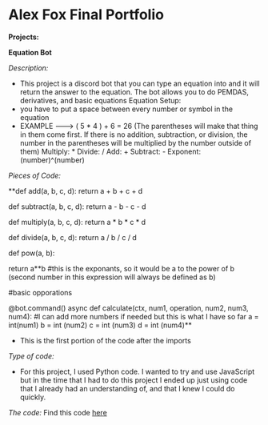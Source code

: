 # Alex Fox Final Portfolio
**Projects:**

**Equation Bot**

_Description:_

- This project is a discord bot that you can type an equation into and it will return the answer to the equation. The bot allows you to do PEMDAS, derivatives, and basic equations
Equation Setup:
- you have to put a space between every number or symbol in the equation
- EXAMPLE ---> ( 5 * 4 ) + 6 = 26 (The parentheses will make  that thing in them come first. If there is no addition, subtraction, or division, the number in the parentheses will be multiplied by the number outside of them)
Multiply: *
Divide: /
Add: +
Subtract: -
Exponent: (number)^(number)

_Pieces of Code:_

**def add(a, b, c, d):
   return a + b + c + d

def subtract(a, b, c, d):
   return a - b - c - d

def multiply(a, b, c, d):
   return a * b * c * d

def divide(a, b, c, d):
   return a / b / c / d

def pow(a, b):
   
   return a**b #this is the exponants, so it would be a to the power of b (second number in this expression will always be defined as b)

#basic opporations

@bot.command()
async def calculate(ctx, num1, operation, num2, num3, num4):
   #I can add more numbers if needed but this is what I have so far
   a = int(num1) 
   b = int (num2)
   c = int (num3)
   d = int (num4)**

   - This is the first portion of the code after the imports

_Type of code:_

- For this project, I used Python code. I wanted to try and use JavaScript but in the time that I had to do this project I ended up just using code that I already had an understanding of, and that I knew I could do quickly.

_The code:_
Find this code [here](https://github.com/alexfox06/EquationBot)
